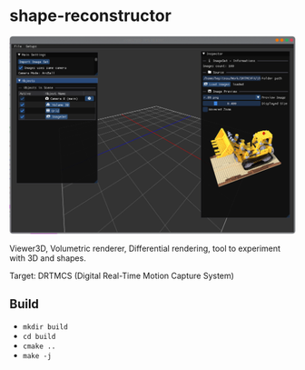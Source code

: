 # shape-reconstructor

![screen1.png](screen1.png)

Viewer3D, Volumetric renderer, Differential rendering, tool to experiment with 3D and shapes.

Target: DRTMCS (Digital Real-Time Motion Capture System)

## Build

- `mkdir build`
- `cd build`
- `cmake ..`
- `make -j`
